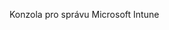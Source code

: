 <Token xmlns:xlink="http://www.w3.org/1999/xlink">Konzola pro správu Microsoft Intune</Token>

<!--HONumber=Jul16_HO3-->


